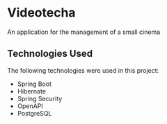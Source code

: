 # Videotecha
An application for the management of a small cinema

## Technologies Used
The following technologies were used in this project:

* Spring Boot
* Hibernate
* Spring Security
* OpenAPI
* PostgreSQL



